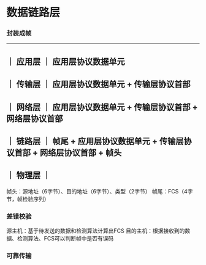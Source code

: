 
# 数据链路层


### 封装成帧

 --------
｜ 应用层 ｜          应用层协议数据单元
 --------
｜ 传输层 ｜          应用层协议数据单元 + 传输层协议首部
 --------
｜ 网络层 ｜          应用层协议数据单元 + 传输层协议首部 + 网络层协议首部
 --------
｜ 链路层 ｜    帧尾 + 应用层协议数据单元 + 传输层协议首部 + 网络层协议首部 + 帧头 
 --------
｜ 物理层 ｜
 --------

帧头：源地址（6字节）、目的地址（6字节）、类型（2字节）
帧尾：FCS（4字节，帧检验序列）


### 差错校验

源主机：基于待发送的数据和检测算法计算出FCS
目的主机：根据接收到的数据、检测算法、FCS可以判断帧中是否有误码


### 可靠传输
